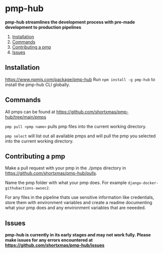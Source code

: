 # pmp-hub

**pmp-hub streamlines the development process with pre-made development to production pipelines**

1. [Installation](#installation)
2. [Commands](#commands)
3. [Contributing a pmp](#contributing-a-pmp)
4. [Issues](#issues)

## Installation

https://www.npmjs.com/package/pmp-hub
Run ```npm install -g pmp-hub``` to install the pmp-hub CLI globally.

## Commands

All pmps can be found at https://github.com/shortxmas/pmp-hub/tree/main/pmps

```pmp pull <pmp name>``` pulls pmp files into the current working directory.

```pmp select``` will list out all available pmps and will pull the pmp you selected into the current working directory.


## Contributing a pmp

Make a pull request with your pmp in the ./pmps directory in https://github.com/shortxmas/pmp-hub/pulls.

Name the pmp folder with what your pmp does. For example ```django-docker-githubactions-awsec2```.

For any files in the pipeline thats use sensitive information like credentials, store them with environment variables and create a readme documenting what your pmp does and any environment variables that are neeeded.

## Issues

**pmp-hub is currently in its early stages and may not work fully. Please make issues for any errors encountered at https://github.com/shortxmas/pmp-hub/issues**